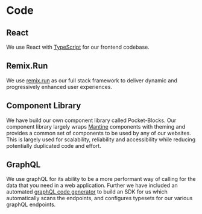 # Code

## React

We use React with [TypeScript](https://www.notion.so/Typescript-4b82f284f60e483982a55156cd4c8271) for our frontend codebase.

## Remix.Run

We use [remix.run](http://remix.run) as our full stack framework to deliver dynamic and progressively enhanced user experiences.

## Component Library

We have build our own component library called Pocket-Blocks. Our component library largely wraps [Mantine](https://mantine.dev/) components with theming and provides a common set of components to be used by any of our websites. This is largely used for scalability, reliability and accessibility while reducing potentially duplicated code and effort.

## GraphQL

We use graphQL for its ability to be a more performant way of calling for the data that you need in a web application. Further we have included an automated [graphQL code generator](https://www.npmjs.com/package/@graphql-codegen/cli) to build an SDK for us which automatically scans the endpoints, and configures typesets for our various graphQL endpoints.
